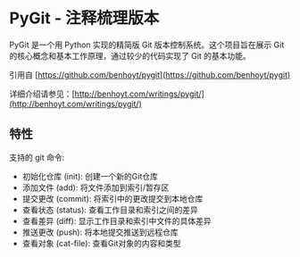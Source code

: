 # PyGit - 注释梳理版本

PyGit 是一个用 Python 实现的精简版 Git 版本控制系统。这个项目旨在展示 Git 的核心概念和基本工作原理，通过较少的代码实现了 Git 的基本功能。

引用自 [https://github.com/benhoyt/pygit](https://github.com/benhoyt/pygit)

详细介绍请参见：[http://benhoyt.com/writings/pygit/](http://benhoyt.com/writings/pygit/)

## 特性

支持的 git 命令:
- 初始化仓库 (init): 创建一个新的Git仓库
- 添加文件 (add): 将文件添加到索引/暂存区
- 提交更改 (commit): 将索引中的更改提交到本地仓库
- 查看状态 (status): 查看工作目录和索引之间的差异
- 查看差异 (diff): 显示工作目录和索引中文件的具体差异
- 推送更改 (push): 将本地提交推送到远程仓库
- 查看对象 (cat-file): 查看Git对象的内容和类型
